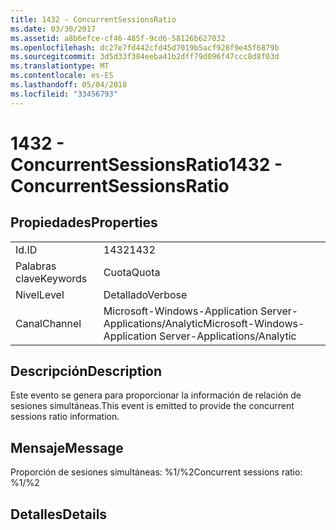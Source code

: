 ```yaml
---
title: 1432 - ConcurrentSessionsRatio
ms.date: 03/30/2017
ms.assetid: a8b6efce-cf46-485f-9cd6-58126b627032
ms.openlocfilehash: dc27e7fd442cfd45d7019b5acf928f9e45f6879b
ms.sourcegitcommit: 3d5d33f384eeba41b2dff79d096f47ccc8d8f03d
ms.translationtype: MT
ms.contentlocale: es-ES
ms.lasthandoff: 05/04/2018
ms.locfileid: "33456793"
---
```

# <a name="1432---concurrentsessionsratio"></a><span data-ttu-id="2559f-102">1432 - ConcurrentSessionsRatio</span><span class="sxs-lookup"><span data-stu-id="2559f-102">1432 - ConcurrentSessionsRatio</span></span>
## <a name="properties"></a><span data-ttu-id="2559f-103">Propiedades</span><span class="sxs-lookup"><span data-stu-id="2559f-103">Properties</span></span>  
  
|||  
|-|-|  
|<span data-ttu-id="2559f-104">Id.</span><span class="sxs-lookup"><span data-stu-id="2559f-104">ID</span></span>|<span data-ttu-id="2559f-105">1432</span><span class="sxs-lookup"><span data-stu-id="2559f-105">1432</span></span>|  
|<span data-ttu-id="2559f-106">Palabras clave</span><span class="sxs-lookup"><span data-stu-id="2559f-106">Keywords</span></span>|<span data-ttu-id="2559f-107">Cuota</span><span class="sxs-lookup"><span data-stu-id="2559f-107">Quota</span></span>|  
|<span data-ttu-id="2559f-108">Nivel</span><span class="sxs-lookup"><span data-stu-id="2559f-108">Level</span></span>|<span data-ttu-id="2559f-109">Detallado</span><span class="sxs-lookup"><span data-stu-id="2559f-109">Verbose</span></span>|  
|<span data-ttu-id="2559f-110">Canal</span><span class="sxs-lookup"><span data-stu-id="2559f-110">Channel</span></span>|<span data-ttu-id="2559f-111">Microsoft-Windows-Application Server-Applications/Analytic</span><span class="sxs-lookup"><span data-stu-id="2559f-111">Microsoft-Windows-Application Server-Applications/Analytic</span></span>|  
  
## <a name="description"></a><span data-ttu-id="2559f-112">Descripción</span><span class="sxs-lookup"><span data-stu-id="2559f-112">Description</span></span>  
 <span data-ttu-id="2559f-113">Este evento se genera para proporcionar la información de relación de sesiones simultáneas.</span><span class="sxs-lookup"><span data-stu-id="2559f-113">This event is emitted to provide the concurrent sessions ratio information.</span></span>  
  
## <a name="message"></a><span data-ttu-id="2559f-114">Mensaje</span><span class="sxs-lookup"><span data-stu-id="2559f-114">Message</span></span>  
 <span data-ttu-id="2559f-115">Proporción de sesiones simultáneas: %1/%2</span><span class="sxs-lookup"><span data-stu-id="2559f-115">Concurrent sessions ratio: %1/%2</span></span>  
  
## <a name="details"></a><span data-ttu-id="2559f-116">Detalles</span><span class="sxs-lookup"><span data-stu-id="2559f-116">Details</span></span>
